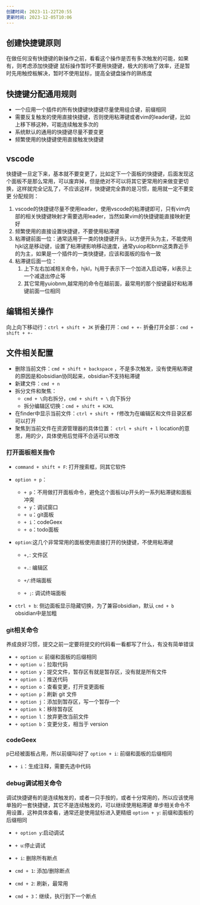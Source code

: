 ```yaml
---
创建时间: 2023-11-22T20:55
更新时间: 2023-12-05T10:06
---
```

## 创建快捷键原则
在做任何没有快捷键的新操作之前，看看这个操作是否有多次触发的可能，如果有，则考虑添加快捷键
鼠标操作暂时不要用快捷键，极大的影响了效率，还是暂时先用触控板解决，暂时不使用鼠标，提高全键盘操作的熟练度
## 快捷键分配通用规则

- 一个应用一个插件的所有快捷键快捷键尽量使用组合键，前缀相同
- 需要反复触发的使用直接快捷键，否则使用粘滞键或者vim的leader键，比如上移下移这种，可能连续触发多次的
- 系统默认的通用的快捷键尽量不要变更
- 频繁使用的快捷键使用直接触发快捷键

## vscode
快捷键一旦定下来，基本就不要变更了，比如定下一个面板的快捷键，后面发现这个面板不是那么常用，可以废弃掉，但是绝对不可以将其它更常用的来做变更切换，这样就完全记乱了，不应该这样，快捷键完全靠的是习惯，能用就一定不要变更
分配规则：
1. vscode的快捷键尽量不使用leader，使用vscode的粘滞键即可，只有vim内部的相关快捷键映射才需要选用leader，当然如果vim的快捷键能直接映射更好
2. 频繁使用的直接设置快捷键，不要使用粘滞键
3. 粘滞键前面一位：通常适用于一类的快捷键开头，以方便开头为主，不能使用hjkl这是移动键，设置了粘滞键影响移动速度，通常yuiop和bnm这类靠近手的为主，如果是一个插件的一类快捷键，应该和面板的指令一致
4. 粘滞键后面一位：
	1. 上下左右加减相关命令，hjkl，hj用于表示下一个加进入启动等，kl表示上一个减退出停止等
	2. 其它常用yuiobnm,越常用的命令在越前面，最常用的那个按键最好和粘滞键前面一位相同


## 编辑相关操作
向上向下移动行：`ctrl + shift + JK`
折叠打开：`cmd + +-`
折叠打开全部：`cmd + shift + +-`

## 文件相关配置
- 删除当前文件：`cmd + shift + backspace` ，不是多次触发，没有使用粘滞键的原因是和obsidian协同起来，obsidian不支持粘滞键
- 新建文件：`cmd + n`
- 拆分文件和聚焦：
	- `cmd + \`向右拆分，`cmd + shift + \` 向下拆分
	- 拆分编辑区切换：`cmd + shift + HJKL`
 - 在finder中显示当前文件：`ctrl + shift + f`修改为在编辑区和文件目录区都可以打开
 - 聚焦到当前文件在资源管理器的具体位置： `ctrl + shift + l` location的意思，用的少，具体使用后觉得不合适可以修改
 
### 打开面板相关指令
- `command + shift + F`: 打开搜索框，同其它软件
- `option + p`：
  - `+ p`：不用做打开面板命令，避免这个面板以p开头的一系列粘滞键和面板冲突
  - `+ y`：调试窗口
  - `+ u`：git面板
  - `+ i`：codeGeex
  - `+ o`：todo面板
  
- `option`:这几个非常常用的面板使用直接打开的快捷键，不使用粘滞键
	- `+,`: 文件区
	- `+.`: 编辑区
	
	- `+/`:终端面板
	- `+ ;`: 调试终端面板
- `ctrl + b`: 侧边面板显示隐藏切换，为了兼容obsidian，默认 `cmd + b` obsidian中是加粗

### git相关命令
养成良好习惯，提交之前一定要将提交的代码看一看都写了什么，有没有简单错误
- `+ option u`: 前缀和面板的后缀相同
- `+ option u`：拉取代码
- `+ option y`：提交文件，暂存区有就是暂存区，没有就是所有文件
- `+ option i`：推送代码
- `+ option o`：查看变更，打开变更面板
- `+ option p`：刷新 git 文件
- `+ option j`：添加到暂存区，写一个暂存一个
- `+ option k`：移除暂存区
- `+ option l`：放弃更改当前文件
- `+ option b`：变更分支，相当于 version

### codeGeex
p已经被面板占用，所以前缀叫i好了
`option + i`: 前缀和面板的后缀相同
- `+ i`：生成注释，需要先选中代码

### debug调试相关命令
调试快捷键有的是连续触发的，或者一只手按的，或者十分常用的，所以应该使用单独的一套快捷键，其它不是连续触发的，可以继续使用粘滞键
单步相关命令不用设置，这种具体查看，通常还是使用鼠标进入更精细
`option + y`: 前缀和面板的后缀相同
- `+ option y`:启动调试
- `+ u`:停止调试
- `+ i`: 删除所有断点

- `cmd + 1`: 添加/删除断点
- `cmd + 2`: 刷新，最常用
- `cmd + 3`：继续，执行到下一个断点
